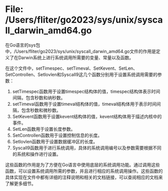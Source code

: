 # File: /Users/fliter/go2023/sys/unix/syscall_darwin_amd64.go

在Go语言的sys包中，/Users/fliter/go2023/sys/unix/syscall_darwin_amd64.go文件的作用是定义了在Darwin系统上进行系统调用所需要的变量、常量以及函数。

在这个文件中，setTimespec、setTimeval、SetKevent、SetLen、SetControllen、SetIovlen和Syscall9这几个函数分别用于设置系统调用需要的参数：

1. setTimespec函数用于设置timespec结构体的值，timespec结构体表示时间间隔，包含秒数和纳秒数。
2. setTimeval函数用于设置timeval结构体的值，timeval结构体用于表示时间间隔，包含秒数和微秒数。
3. SetKevent函数用于设置kevent结构体的值，kevent结构体用于描述内核中的事件。
4. SetLen函数用于设置长度参数。
5. SetControllen函数用于设置控制信息的长度。
6. SetIovlen函数用于设置数据缓冲区的长度。
7. Syscall9函数用于进行系统调用，具体的系统调用编号以及参数需要根据不同的系统和操作进行设置。

这些函数的作用是为了方便在Go语言中使用底层的系统调用功能。通过调用这些函数，可以设置系统调用所需的参数，并且进行相应的系统调用操作。这些函数的具体实现在文件中都有详细的注释说明和相关的文档链接，可以查阅相应的文档来了解更多细节。

